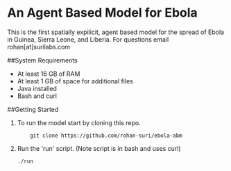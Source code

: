 # An Agent Based Model for Ebola
This is the first spatially expilicit, agent based model for the spread of Ebola in Guinea, Sierra Leone, and Liberia. For questions email rohan[at]surilabs.com

##System Requirements
- At least 16 GB of RAM
- At least 1 GB of space for additional files
- Java installed
- Bash and curl

##Getting Started
1. To run the model start by cloning this repo.</br>
	```
        git clone https://github.com/rohan-suri/ebola-abm
	```
2. Run the 'run' script. (Note script is in bash and uses curl)</br>
	```
	./run
	```

